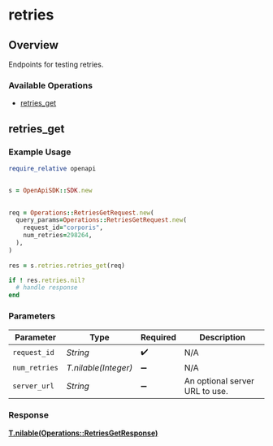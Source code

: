 # retries

## Overview

Endpoints for testing retries.

### Available Operations

* [retries_get](#retries_get)

## retries_get

### Example Usage

```ruby
require_relative openapi


s = OpenApiSDK::SDK.new

   
req = Operations::RetriesGetRequest.new(
  query_params=Operations::RetriesGetRequest.new(
    request_id="corporis",
    num_retries=298264,
  ),
)
    
res = s.retries.retries_get(req)

if ! res.retries.nil?
  # handle response
end

```

### Parameters

| Parameter                      | Type                           | Required                       | Description                    |
| ------------------------------ | ------------------------------ | ------------------------------ | ------------------------------ |
| `request_id`                   | *String*                       | :heavy_check_mark:             | N/A                            |
| `num_retries`                  | *T.nilable(Integer)*           | :heavy_minus_sign:             | N/A                            |
| `server_url`                   | *String*                       | :heavy_minus_sign:             | An optional server URL to use. |


### Response

**[T.nilable(Operations::RetriesGetResponse)](../../models/operations/retriesgetresponse.md)**

